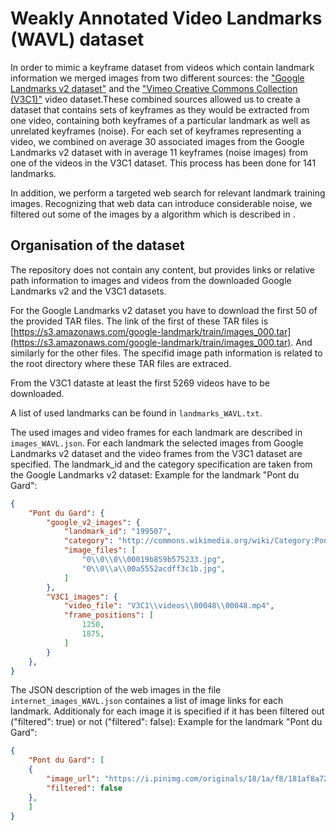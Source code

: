 #  Weakly Annotated Video Landmarks (WAVL) dataset

In order to mimic a keyframe dataset from videos which contain landmark information we merged images from two different sources: the ["Google Landmarks v2 dataset"](https://github.com/cvdfoundation/google-landmark) and the ["Vimeo Creative Commons Collection (V3C1)"](https://catalog.data.gov/dataset/vimeo-creative-commons-collection-v3c1) video dataset.These combined sources allowed us to create a dataset that contains sets of keyframes as they would be extracted from one video, containing both keyframes of a particular landmark as well as unrelated keyframes (noise).
For each set of keyframes representing a video, we combined on average 30 associated images from the Google Landmarks v2 dataset with in average 11 keyframes (noise images) from one of the videos in the V3C1 dataset. This process has been done for 141 landmarks.

In addition, we perform a targeted web search for relevant landmark training images. Recognizing that web data can introduce considerable noise, we filtered out some of the images by a algorithm which is described in []().


## Organisation of the dataset

The repository does not contain any content, but provides links or relative path information to images and videos from the downloaded Google Landmarks v2 and the V3C1 datasets.

For the Google Landmarks v2 dataset you have to download the first 50 of the provided TAR files. The link of the first of these TAR files is [https://s3.amazonaws.com/google-landmark/train/images_000.tar](https://s3.amazonaws.com/google-landmark/train/images_000.tar). And similarly for the other files. 
The specifid image path information is related to the root directory where these TAR files are extraced.

From the V3C1 dataste at least the first 5269 videos have to be downloaded.


A list of used landmarks can be found in ```landmarks_WAVL.txt```.

The used images and video frames for each landmark are described in ```images_WAVL.json```.
For each landmark the selected images from Google Landmarks v2 dataset and the video frames from the V3C1 dataset are specified.
The landmark_id and the category specification are taken from the Google Landmarks v2 dataset:
Example for the landmark "Pont du Gard":
```json
{
    "Pont du Gard": {
        "google_v2_images": {
            "landmark_id": "199507",
            "category": "http://commons.wikimedia.org/wiki/Category:Pont_du_Gard",
            "image_files": [
                "0\\0\\0\\00019b859b575233.jpg",
                "0\\0\\a\\00a5552acdff3c1b.jpg",
            ]
        },
        "V3C1_images": {
            "video_file": "V3C1\\videos\\00048\\00048.mp4",
            "frame_positions": [
                1250,
                1875,
            ]
        }
    },
}
```

The JSON description of the web images in the file ```internet_images_WAVL.json``` containes a list of image links for each landmark. Additionaly for each image it is specified if it has been filtered out ("filtered": true) or not ("filtered": false):
Example for the landmark "Pont du Gard":
```json
{
    "Pont du Gard": [
	{
	    "image_url": "https://i.pinimg.com/originals/18/1a/f8/181af8a72831026b18091e244b89fdfa.jpg",
	    "filtered": false
	},
    ]
}
```
